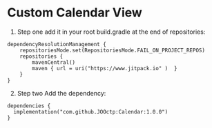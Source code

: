 # Custom Calendar View

1. Step one add it in your root build.gradle at the end of repositories:
```
dependencyResolutionManagement {
    repositoriesMode.set(RepositoriesMode.FAIL_ON_PROJECT_REPOS)
    repositories {
        mavenCentral()
        maven { url = uri("https://www.jitpack.io" )  }
    }
}
```
2. Step two Add the dependency:
```
dependencies {
  implementation("com.github.JOOctp:Calendar:1.0.0")
}
```
